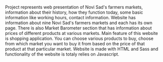 Project represents web presentation of Novi Sad's farmers markets, information about their history, how they function today, some basic information like working hours, contact information.
Website has information about nine Novi Sad's farmers markets and each has its own page.
There is also Market Barometer section that has information about prices of different products at various markets.
Main feature of this website is shopping application. You can choose various products to buy, choose from which market you want to buy it from based on the price of that product at that particular market.
Website is made with HTML and Sass and functionality of the website is totaly relies on Javascript.
